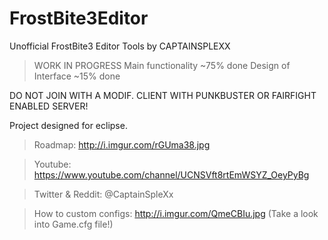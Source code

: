 # FrostBite3Editor
Unofficial FrostBite3 Editor Tools by CAPTAINSPLEXX

>WORK IN PROGRESS
>Main functionality ~75% done 
>Design of Interface ~15% done

DO NOT JOIN WITH A MODIF. CLIENT WITH PUNKBUSTER OR FAIRFIGHT ENABLED SERVER!

Project designed for eclipse.

>Roadmap: http://i.imgur.com/rGUma38.jpg

>Youtube: https://www.youtube.com/channel/UCNSVft8rtEmWSYZ_OeyPyBg

>Twitter & Reddit: @CaptainSpleXx

>How to custom configs: http://i.imgur.com/QmeCBIu.jpg (Take a look into Game.cfg file!)
